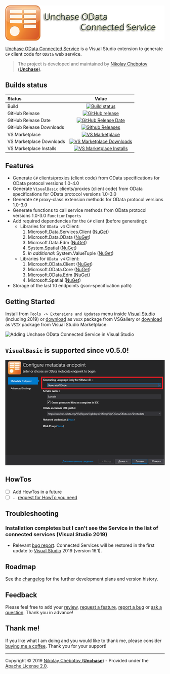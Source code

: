 #
![Unchase OData (Swagger) Connected Service Logo](img/Unchase-OData-Connected-Service-Logo.png)

[Unchase OData Connected Service](https://marketplace.visualstudio.com/items?itemName=Unchase.unchaseODataConnectedService) is a Visual Studio extension to generate `C#` client code for `OData` web service.

> The project is developed and maintained by [Nikolay Chebotov (**Unchase**)](https://github.com/unchase).

## Builds status

|Status|Value|
|:----|:---:|
|Build|[![Build status](https://ci.appveyor.com/api/projects/status/kk4auowp28dy7qme)](https://ci.appveyor.com/project/unchase/unchase.odata.connectedservice)
|GitHub Release|[![GitHub release](https://img.shields.io/github/release/unchase/Unchase.Odata.Connectedservice.svg)](https://github.com/unchase/Unchase.Odata.Connectedservice/releases/latest)
|GitHub Release Date|[![GitHub Release Date](https://img.shields.io/github/release-date/unchase/Unchase.Odata.Connectedservice.svg)](https://github.com/unchase/Unchase.Odata.Connectedservice/releases/latest)
|GitHub Release Downloads|[![Github Releases](https://img.shields.io/github/downloads/unchase/Unchase.Odata.Connectedservice/total.svg)](https://github.com/unchase/Unchase.Odata.Connectedservice/releases/latest)
|VS Marketplace|[![VS Marketplace](http://vsmarketplacebadge.apphb.com/version-short/unchase.UnchaseODataConnectedService.svg)](https://marketplace.visualstudio.com/items?itemName=unchase.unchaseODataConnectedService)
|VS Marketplace Downloads|[![VS Marketplace Downloads](http://vsmarketplacebadge.apphb.com/downloads-short/unchase.UnchaseODataConnectedService.svg)](https://marketplace.visualstudio.com/items?itemName=unchase.unchaseODataConnectedService)
|VS Marketplace Installs|[![VS Marketplace Installs](http://vsmarketplacebadge.apphb.com/installs-short/unchase.UnchaseODataConnectedService.svg)](https://marketplace.visualstudio.com/items?itemName=unchase.unchaseODataConnectedService)

## Features

- Generate `C#` clients/proxies (client code) from OData specifications for OData protocol versions 1.0-4.0
- Generate `VisualBasic` clients/proxies (client code) from OData specifications for OData protocol versions 1.0-3.0
- Generate `C#` proxy-class extension methods for OData protocol versions 1.0-3.0
- Generate functions to call service methods from OData protocol versions 1.0-3.0 `FunctionImports`
- Add required dependencies for the `C#` client (before generating):
	- Libraries for `OData v3` Client:
		1. Microsoft.Data.Services.Client ([NuGet](https://www.nuget.org/packages/Microsoft.Data.Services.Client))
		2. Microsoft.Data.OData ([NuGet](https://www.nuget.org/packages/Microsoft.Data.OData))
		3. Microsoft.Data.Edm ([NuGet](https://www.nuget.org/packages/Microsoft.Data.Edm))
		4. System.Spatial ([NuGet](https://www.nuget.org/packages/System.Spatial))
		5. *In additional*: System.ValueTuple ([NuGet](https://www.nuget.org/packages/System.ValueTuple))
	- Libraries for `OData v4` Client:
		1. Microsoft.OData.Client ([NuGet](https://www.nuget.org/packages/Microsoft.OData.Client))
		2. Microsoft.OData.Core ([NuGet](https://www.nuget.org/packages/Microsoft.OData.Core))
		3. Microsoft.OData.Edm ([NuGet](https://www.nuget.org/packages/Microsoft.OData.Edm))
		4. Microsoft.Spatial ([NuGet](https://www.nuget.org/packages/Microsoft.Spatial))
- Storage of the last 10 endpoints (json-specification path)

## Getting Started

Install from `Tools -> Extensions and Updates` menu inside [Visual Studio](https://visualstudio.microsoft.com/vs/) (including 2019) or [download](http://vsixgallery.com/extensions/Unchase.OData.ConnectedService.afc46f39-8c64-4e14-85d0-af6c7c4291f3/extension.vsix)  as `VSIX` package from VSGallery or [download](https://marketplace.visualstudio.com/items?itemName=unchase.unchaseODataConnectedService)  as `VSIX` package from Visual Studio Marketplace: 

![Adding Unchase OData Connected Service in Visual Studio](img/Unchase-OData-Connected-Service.gif)

## `VisualBasic` is supported since v0.5.0!

![Unchase OData Connected Service VisualBasic](img/Unchase-OData-Connected-Service-VisualBasic.png)

## HowTos

- [ ] Add HowTos in a future
- [ ] ... [request for HowTo you need](https://github.com/unchase/Unchase.OData.Connectedservice/issues/new?title=DOC)

## Troubleshooting

### Installation completes but I can't see the Service in the list of connected services (Visual Studio 2019)

- Relevant [bug report](https://developercommunity.visualstudio.com/content/problem/468751/vs2019-preview-cannot-install-connected-service-ex.html). Connected Services will be restored in the first update to [Visual Studio](https://visualstudio.microsoft.com/vs/) 2019 (version 16.1).

## Roadmap

See the [changelog](CHANGELOG.md) for the further development plans and version history.

## Feedback

Please feel free to add your [review](https://marketplace.visualstudio.com/items?itemName=unchase.unchaseODataConnectedService&ssr=false#review-details), [request a feature](https://github.com/unchase/Unchase.OData.Connectedservice/issues/new?title=FEATURE), [report a bug](https://github.com/unchase/Unchase.OData.Connectedservice/issues/new?title=BUG) or [ask a question](https://marketplace.visualstudio.com/items?itemName=unchase.unchaseODataConnectedService&ssr=false#qna). Thank you in advance!

## Thank me!

If you like what I am doing and you would like to thank me, please consider [buying me a coffee](https://www.buymeacoffee.com/nikolaychebotov). Thank you for your support!

----------

Copyright &copy; 2019 [Nikolay Chebotov (**Unchase**)](https://github.com/unchase) - Provided under the [Apache License 2.0](LICENSE.md).
